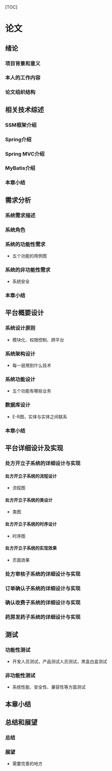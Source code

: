 [TOC]



# 论文

## 绪论

### 项目背景和意义

### 本人的工作内容

### 论文组织结构

## 相关技术综述

### SSM框架介绍

### Spring介绍

### Spring MVC介绍

### MyBatis介绍

### 本章小结

## 需求分析

### 系统需求描述

### 系统角色

### 系统的功能性需求

* 五个功能的用例图

### 系统的非功能性需求

* 系统安全

### 本章小结

## 平台概要设计

### 系统设计原则

* 模块化、权限控制、跨平台

### 系统架构设计

* 每一层用到什么技术

### 系统功能设计

* 五个功能有哪些业务

### 数据库设计

* E-R图，实体与实体之间联系

### 本章小结

## 平台详细设计及实现

### 处方开立子系统的详细设计与实现

#### 处方开立子系统的流程设计

* 流程图

#### 处方开立子系统的类设计

* 类图

#### 处方开立子系统的时序设计

* 时序图

#### 处方开立子系统的实现效果

* 页面效果

### 处方审核子系统的详细设计与实现

### 订单确认子系统的详细设计与实现

### 确认收费子系统的详细设计与实现

### 药房发药子系统的详细设计与实现

## 测试

### 功能性测试

* 开发人员测试，产品测试人员测试，黑盒白盒测试

### 非功能性测试

* 系统性能、安全性、兼容性等方面测试

## 本章小结

## 总结和展望

### 总结

### 展望

* 需要完善的地方

